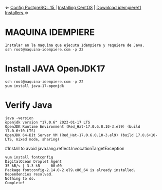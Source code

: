 &lArr; [Config PostgreSQL 15 ](./ConfigPostgreSQL.md)| [Installing CentOS](./README_installCentOS.md)  | [Download idempiere11 Installers ](./Download_idempiere11_Installers.md)&rArr;
# MAQUINA IDEMPIERE
````
Instalar en la maquina que ejecuta Idempiere y requiere de Java.
ssh root@maquina-idempiere.com -p 22
````

# Install JAVA OpenJDK17

````
ssh root@maquina-idempiere.com -p 22
yum install java-17-openjdk
````

# Verify Java 
````
java -version
openjdk version "17.0.6" 2023-01-17 LTS
OpenJDK Runtime Environment (Red_Hat-17.0.6.0.10-3.el9) (build 17.0.6+10-LTS)
OpenJDK 64-Bit Server VM (Red_Hat-17.0.6.0.10-3.el9) (build 17.0.6+10-LTS, mixed mode, sharing)
````
#Install to avoid java.lang.reflect.InvocationTargetException
````
yum install fontconfig
DigitalOcean Droplet Agent                                                                                                                            35 kB/s | 3.3 kB     00:00
Package fontconfig-2.14.0-2.el9.x86_64 is already installed.
Dependencies resolved.
Nothing to do.
Complete!
````


